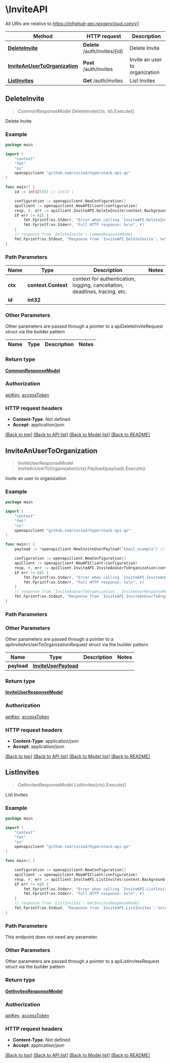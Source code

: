 # \InviteAPI

All URIs are relative to *https://infrahub-api.nexgencloud.com/v1*

Method | HTTP request | Description
------------- | ------------- | -------------
[**DeleteInvite**](InviteAPI.md#DeleteInvite) | **Delete** /auth/invites/{id} | Delete Invite
[**InviteAnUserToOrganization**](InviteAPI.md#InviteAnUserToOrganization) | **Post** /auth/invites | Invite an user to organization
[**ListInvites**](InviteAPI.md#ListInvites) | **Get** /auth/invites | List Invites



## DeleteInvite

> CommonResponseModel DeleteInvite(ctx, id).Execute()

Delete Invite

### Example

```go
package main

import (
	"context"
	"fmt"
	"os"
	openapiclient "github.com/szczad/hyperstack-api-go"
)

func main() {
	id := int32(56) // int32 | 

	configuration := openapiclient.NewConfiguration()
	apiClient := openapiclient.NewAPIClient(configuration)
	resp, r, err := apiClient.InviteAPI.DeleteInvite(context.Background(), id).Execute()
	if err != nil {
		fmt.Fprintf(os.Stderr, "Error when calling `InviteAPI.DeleteInvite``: %v\n", err)
		fmt.Fprintf(os.Stderr, "Full HTTP response: %v\n", r)
	}
	// response from `DeleteInvite`: CommonResponseModel
	fmt.Fprintf(os.Stdout, "Response from `InviteAPI.DeleteInvite`: %v\n", resp)
}
```

### Path Parameters


Name | Type | Description  | Notes
------------- | ------------- | ------------- | -------------
**ctx** | **context.Context** | context for authentication, logging, cancellation, deadlines, tracing, etc.
**id** | **int32** |  | 

### Other Parameters

Other parameters are passed through a pointer to a apiDeleteInviteRequest struct via the builder pattern


Name | Type | Description  | Notes
------------- | ------------- | ------------- | -------------


### Return type

[**CommonResponseModel**](CommonResponseModel.md)

### Authorization

[apiKey](../README.md#apiKey), [accessToken](../README.md#accessToken)

### HTTP request headers

- **Content-Type**: Not defined
- **Accept**: application/json

[[Back to top]](#) [[Back to API list]](../README.md#documentation-for-api-endpoints)
[[Back to Model list]](../README.md#documentation-for-models)
[[Back to README]](../README.md)


## InviteAnUserToOrganization

> InviteUserResponseModel InviteAnUserToOrganization(ctx).Payload(payload).Execute()

Invite an user to organization

### Example

```go
package main

import (
	"context"
	"fmt"
	"os"
	openapiclient "github.com/szczad/hyperstack-api-go"
)

func main() {
	payload := *openapiclient.NewInviteUserPayload("Email_example") // InviteUserPayload | 

	configuration := openapiclient.NewConfiguration()
	apiClient := openapiclient.NewAPIClient(configuration)
	resp, r, err := apiClient.InviteAPI.InviteAnUserToOrganization(context.Background()).Payload(payload).Execute()
	if err != nil {
		fmt.Fprintf(os.Stderr, "Error when calling `InviteAPI.InviteAnUserToOrganization``: %v\n", err)
		fmt.Fprintf(os.Stderr, "Full HTTP response: %v\n", r)
	}
	// response from `InviteAnUserToOrganization`: InviteUserResponseModel
	fmt.Fprintf(os.Stdout, "Response from `InviteAPI.InviteAnUserToOrganization`: %v\n", resp)
}
```

### Path Parameters



### Other Parameters

Other parameters are passed through a pointer to a apiInviteAnUserToOrganizationRequest struct via the builder pattern


Name | Type | Description  | Notes
------------- | ------------- | ------------- | -------------
 **payload** | [**InviteUserPayload**](InviteUserPayload.md) |  | 

### Return type

[**InviteUserResponseModel**](InviteUserResponseModel.md)

### Authorization

[apiKey](../README.md#apiKey), [accessToken](../README.md#accessToken)

### HTTP request headers

- **Content-Type**: application/json
- **Accept**: application/json

[[Back to top]](#) [[Back to API list]](../README.md#documentation-for-api-endpoints)
[[Back to Model list]](../README.md#documentation-for-models)
[[Back to README]](../README.md)


## ListInvites

> GetInvitesResponseModel ListInvites(ctx).Execute()

List Invites

### Example

```go
package main

import (
	"context"
	"fmt"
	"os"
	openapiclient "github.com/szczad/hyperstack-api-go"
)

func main() {

	configuration := openapiclient.NewConfiguration()
	apiClient := openapiclient.NewAPIClient(configuration)
	resp, r, err := apiClient.InviteAPI.ListInvites(context.Background()).Execute()
	if err != nil {
		fmt.Fprintf(os.Stderr, "Error when calling `InviteAPI.ListInvites``: %v\n", err)
		fmt.Fprintf(os.Stderr, "Full HTTP response: %v\n", r)
	}
	// response from `ListInvites`: GetInvitesResponseModel
	fmt.Fprintf(os.Stdout, "Response from `InviteAPI.ListInvites`: %v\n", resp)
}
```

### Path Parameters

This endpoint does not need any parameter.

### Other Parameters

Other parameters are passed through a pointer to a apiListInvitesRequest struct via the builder pattern


### Return type

[**GetInvitesResponseModel**](GetInvitesResponseModel.md)

### Authorization

[apiKey](../README.md#apiKey), [accessToken](../README.md#accessToken)

### HTTP request headers

- **Content-Type**: Not defined
- **Accept**: application/json

[[Back to top]](#) [[Back to API list]](../README.md#documentation-for-api-endpoints)
[[Back to Model list]](../README.md#documentation-for-models)
[[Back to README]](../README.md)

